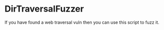 # DirTraversalFuzzer
If you have found a web traversal vuln then you can use this script to fuzz it.
